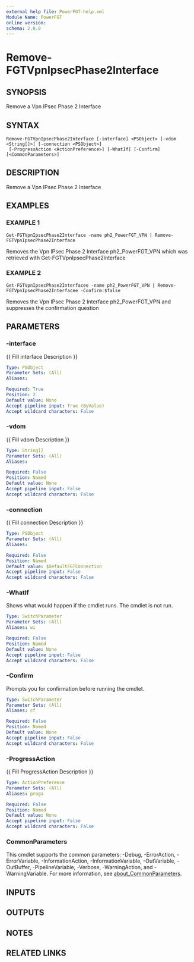 ```yaml
---
external help file: PowerFGT-help.xml
Module Name: PowerFGT
online version:
schema: 2.0.0
---
```


# Remove-FGTVpnIpsecPhase2Interface

## SYNOPSIS
Remove a Vpn IPsec Phase 2 Interface

## SYNTAX

```
Remove-FGTVpnIpsecPhase2Interface [-interface] <PSObject> [-vdom <String[]>] [-connection <PSObject>]
 [-ProgressAction <ActionPreference>] [-WhatIf] [-Confirm] [<CommonParameters>]
```

## DESCRIPTION
Remove a Vpn IPsec Phase 2 Interface

## EXAMPLES

### EXAMPLE 1
```
Get-FGTVpnIpsecPhase2Interface -name ph2_PowerFGT_VPN | Remove-FGTVpnIpsecPhase2Interface
```

Removes the Vpn IPsec Phase 2 Interface ph2_PowerFGT_VPN which was retrieved with Get-FGTVpnIpsecPhase2Interface

### EXAMPLE 2
```
Get-FGTVpnIpsecPhase2Interfacee -name ph2_PowerFGT_VPN | Remove-FGTVpnIpsecPhase2Interfacee -Confirm:$false
```

Removes the Vpn IPsec Phase 2 Interface ph2_PowerFGT_VPN and suppresses the confirmation question

## PARAMETERS

### -interface
{{ Fill interface Description }}

```yaml
Type: PSObject
Parameter Sets: (All)
Aliases:

Required: True
Position: 2
Default value: None
Accept pipeline input: True (ByValue)
Accept wildcard characters: False
```

### -vdom
{{ Fill vdom Description }}

```yaml
Type: String[]
Parameter Sets: (All)
Aliases:

Required: False
Position: Named
Default value: None
Accept pipeline input: False
Accept wildcard characters: False
```

### -connection
{{ Fill connection Description }}

```yaml
Type: PSObject
Parameter Sets: (All)
Aliases:

Required: False
Position: Named
Default value: $DefaultFGTConnection
Accept pipeline input: False
Accept wildcard characters: False
```

### -WhatIf
Shows what would happen if the cmdlet runs.
The cmdlet is not run.

```yaml
Type: SwitchParameter
Parameter Sets: (All)
Aliases: wi

Required: False
Position: Named
Default value: None
Accept pipeline input: False
Accept wildcard characters: False
```

### -Confirm
Prompts you for confirmation before running the cmdlet.

```yaml
Type: SwitchParameter
Parameter Sets: (All)
Aliases: cf

Required: False
Position: Named
Default value: None
Accept pipeline input: False
Accept wildcard characters: False
```

### -ProgressAction
{{ Fill ProgressAction Description }}

```yaml
Type: ActionPreference
Parameter Sets: (All)
Aliases: proga

Required: False
Position: Named
Default value: None
Accept pipeline input: False
Accept wildcard characters: False
```

### CommonParameters
This cmdlet supports the common parameters: -Debug, -ErrorAction, -ErrorVariable, -InformationAction, -InformationVariable, -OutVariable, -OutBuffer, -PipelineVariable, -Verbose, -WarningAction, and -WarningVariable. For more information, see [about_CommonParameters](http://go.microsoft.com/fwlink/?LinkID=113216).

## INPUTS

## OUTPUTS

## NOTES

## RELATED LINKS
